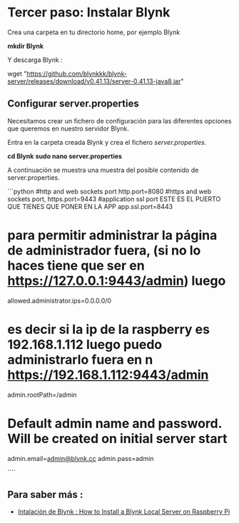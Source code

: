 # Tercer paso: Instalar Blynk

Crea una carpeta en tu directorio home, por ejemplo Blynk

**mkdir Blynk**

Y descarga Blynk :

wget "https://github.com/blynkkk/blynk-server/releases/download/v0.41.13/server-0.41.13-java8.jar"

## Configurar server.properties

Necesitamos crear un fichero de configuración para las diferentes opciones que queremos en nuestro servidor Blynk.

Entra en la carpeta creada Blynk y crea el fichero *server.properties*.

**cd Blynk**
**sudo nano server.properties**

A continuación se muestra una muestra del posible contenido de server.properties.

´´´python
#http and web sockets port
http.port=8080
#https and web sockets port,
https.port=9443
#application ssl port ESTE ES EL PUERTO QUE TIENES QUE PONER EN LA APP
app.ssl.port=8443
# para permitir administrar la página de administrador fuera, (si no lo haces tiene que ser en https://127.0.0.1:9443/admin) luego
 allowed.administrator.ips=0.0.0.0/0
# es decir si la ip de la raspberry es 192.168.1.112 luego puedo administrarlo fuera en n https://192.168.1.112:9443/admin
admin.rootPath=/admin
# Default admin name and password. Will be created on initial server start
admin.email=admin@blynk.cc
admin.pass=admin

´´´´









## Para saber más :

* [Intalación de Blynk : How to Install a Blynk Local Server on Raspberry Pi](https://circuitdigest.com/microcontroller-projects/how-to-install-a-blynk-local-server-on-raspberry-pi)
